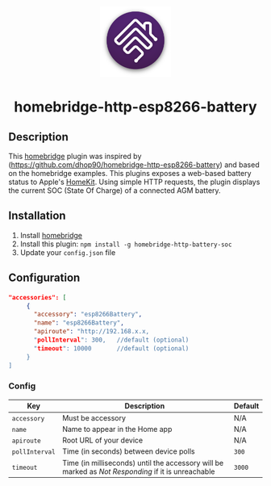 <p align="center">
  <a href="https://github.com/homebridge/homebridge"><img src="https://raw.githubusercontent.com/homebridge/branding/master/logos/homebridge-color-round-stylized.png" height="140"></a>
</p>

<span align="center">

# homebridge-http-esp8266-battery

</span>

## Description

This [homebridge](https://github.com/homebridge/homebridge) plugin was inspired by (https://github.com/dhop90/homebridge-http-esp8266-battery) and based on the homebridge examples. This plugins exposes a web-based battery status to Apple's [HomeKit](http://www.apple.com/ios/home/). Using simple HTTP requests, the plugin displays the current SOC (State Of Charge) of a connected AGM battery.

## Installation

1. Install [homebridge](https://github.com/homebridge/homebridge#installation)
2. Install this plugin: `npm install -g homebridge-http-battery-soc`
3. Update your `config.json` file

## Configuration

```json
"accessories": [
     {
       "accessory": "esp8266Battery",
       "name": "esp8266Battery",
       "apiroute": "http://192.168.x.x,
       "pollInterval": 300,   //default (optional)
       "timeout": 10000       //default (optional)
     }
]
```

### Config
| Key | Description | Default |
| --- | --- | --- |
| `accessory` | Must be accessory | N/A |
| `name` | Name to appear in the Home app | N/A |
| `apiroute` | Root URL of your device | N/A |
| `pollInterval` | Time (in seconds) between device polls | `300` |
| `timeout` | Time (in milliseconds) until the accessory will be marked as _Not Responding_ if it is unreachable | `3000` |